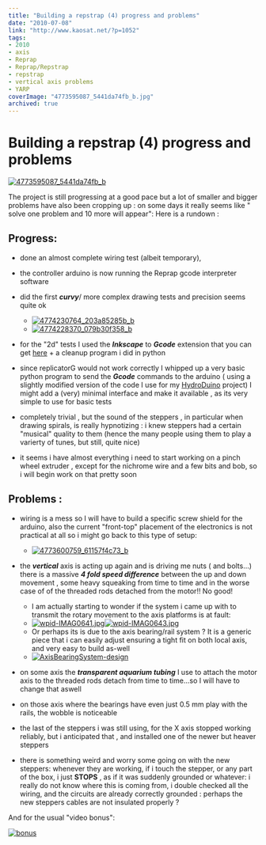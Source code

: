 ```yaml
---
title: "Building a repstrap (4) progress and problems"
date: "2010-07-08"
link: "http://www.kaosat.net/?p=1052"
tags:
- 2010
- axis
- Reprap
- Reprap/Repstrap
- repstrap
- vertical axis problems
- YARP
coverImage: "4773595087_5441da74fb_b.jpg"
archived: true
---
```




# Building a repstrap (4) progress and problems 

[![](./assets/4773595087_5441da74fb_b-215x300.jpg "4773595087_5441da74fb_b")](./assets/4773595087_5441da74fb_b.jpg)

The project is still progressing at a good pace but a lot of smaller and bigger problems have also been cropping up : on some days it really seems like " solve one problem and 10 more will appear": Here is a rundown :

## Progress:

- done an almost complete wiring test (albeit temporary),
- the controller arduino is now running the Reprap gcode interpreter software
- did the first **_curvy_**/ more complex drawing tests and precision seems quite ok
    - [![](./assets/4774230764_203a85285b_b.jpg "4774230764_203a85285b_b")](./assets/4774230764_203a85285b_b.jpg)
    - [![](./assets/4774228370_079b30f358_b.jpg "4774228370_079b30f358_b")](./assets/4774228370_079b30f358_b.jpg)

- for the "2d" tests I used the **_Inkscape_** to **_Gcode_** extension that you can get [here](http://wiki.linuxcnc.org/cgi-bin/emcinfo.pl?InkscapeHowto) + a cleanup program i did in python
- since replicatorG would not work correctly I whipped up a very basic python program to send the **_Gcode_** commands to the arduino ( using a slightly modified version of the code I use for my [HydroDuino](http://www.kaosat.net/?tag=hydroduino) project) I might add a (very) minimal interface and make it available , as its very simple to use for basic tests
- completely trivial , but the sound of the steppers , in particular when drawing spirals, is really hypnotizing : i knew steppers had a certain "musical" quality to them (hence the many people using them to play a varierty of tunes, but still, quite nice)
- it seems i have almost everything i need to start working on a pinch wheel extruder , except for the nichrome wire and a few bits and bob, so i will begin work on that pretty soon

## Problems :

- wiring is a mess so I will have to build a specific screw shield for the arduino, also the current "front-top" placement of the electronics is not practical at all so i might go back to this type of setup:
    - [![](./assets/4773600759_61157f4c73_b.jpg "4773600759_61157f4c73_b")](./assets/4773600759_61157f4c73_b.jpg)

- the **_vertical_** axis is acting up again and is driving me nuts ( and bolts...) there is a massive **_4 fold speed difference_** between the up and down movement , some heavy squeaking from time to time and in the worse case of of the threaded rods detached from the motor!! No good!
    - I am actually starting to wonder if the system i came up with to transmit the rotary movement to the axis platforms is at fault:
    - [![](./assets/wpid-IMAG0641.jpg "wpid-IMAG0641.jpg")](./assets/wpid-IMAG0641.jpg)[![](./assets/wpid-IMAG0643.jpg "wpid-IMAG0643.jpg")](./assets/wpid-IMAG0643.jpg)
    - Or perhaps its is due to the axis bearing/rail system ? It is a generic piece that i can easily adjust ensuring a tight fit on both local axis, and very easy to build as-well
    - [![](./assets/AxisBearingSystem-design.jpg "AxisBearingSystem-design")](./assets/AxisBearingSystem-design.jpg)

- on some axis the **_transparent aquarium tubing_** I use to attach the motor axis to the threaded rods detach from time to time...so I will have to change that aswell
- on those axis where the bearings have even just 0.5 mm play with the rails, the wobble is noticeable
- the last of the steppers i was still using, for the X axis stopped working reliably, but i anticipated that , and installed one of the newer but heaver steppers
- there is something weird and worry some going on with the new steppers: whenever they are working, if i touch the stepper, or any part of the box, i just **STOPS** , as if it was suddenly grounded or whatever: i really do not know where this is coming from, i double checked all the wiring, and the circuits are already correctly grounded : perhaps the new steppers cables are not insulated properly ?

And for the usual "video bonus":

[![bonus](http://img.youtube.com/vi/VRW7zwnjYiU/0.jpg)](http://www.youtube.com/watch?v=VRW7zwnjYiU)
